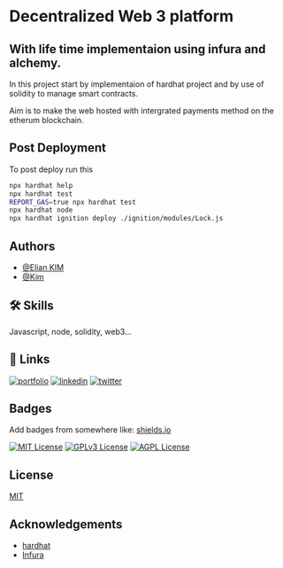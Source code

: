 
# Decentralized Web 3 platform 
## With life time implementaion using infura and alchemy.
In this project start by implementaion of hardhat project and by use of solidity to manage smart contracts.

Aim is to make the web hosted with intergrated payments method on the etherum blockchain.


## Post Deployment

To post deploy run this 

```bash
npx hardhat help
npx hardhat test
REPORT_GAS=true npx hardhat test
npx hardhat node
npx hardhat ignition deploy ./ignition/modules/Lock.js
```


## Authors

- [@Elian KIM](https://www.github.com/njunge3)
- [@Kim ](https://www.github.com/JackE-code)



## 🛠 Skills
Javascript, node, solidity, web3...


## 🔗 Links
[![portfolio](https://img.shields.io/badge/my_portfolio-000?style=for-the-badge&logo=ko-fi&logoColor=white)](https://jacke-code.github.io/with_skills/)
[![linkedin](https://img.shields.io/badge/linkedin-0A66C2?style=for-the-badge&logo=linkedin&logoColor=white)](https://www.linkedin.com/in/elian-kim-781656237/)
[![twitter](https://img.shields.io/badge/twitter-1DA1F2?style=for-the-badge&logo=twitter&logoColor=white)](https://x.com/ElianKim3)


## Badges

Add badges from somewhere like: [shields.io](https://shields.io/)

[![MIT License](https://img.shields.io/badge/License-MIT-green.svg)](https://choosealicense.com/licenses/mit/)
[![GPLv3 License](https://img.shields.io/badge/License-GPL%20v3-yellow.svg)](https://opensource.org/licenses/)
[![AGPL License](https://img.shields.io/badge/license-AGPL-blue.svg)](http://www.gnu.org/licenses/agpl-3.0)


## License

[MIT](https://choosealicense.com/licenses/mit/)


## Acknowledgements

 - [hardhat](https://hardhat.org/)
 - [Infura](https://infura.io/)
 

